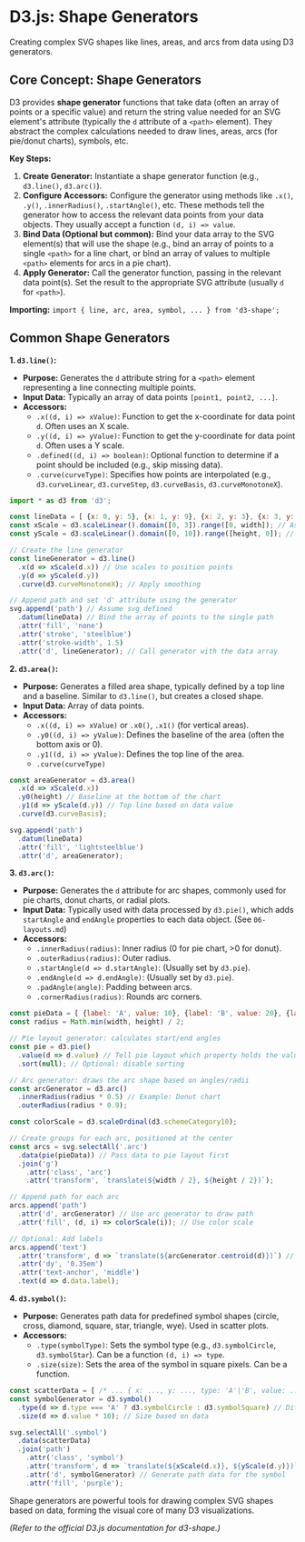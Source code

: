 # D3.js: Shape Generators

Creating complex SVG shapes like lines, areas, and arcs from data using D3 generators.

## Core Concept: Shape Generators

D3 provides **shape generator** functions that take data (often an array of points or a specific value) and return the string value needed for an SVG element's attribute (typically the `d` attribute of a `<path>` element). They abstract the complex calculations needed to draw lines, areas, arcs (for pie/donut charts), symbols, etc.

**Key Steps:**

1.  **Create Generator:** Instantiate a shape generator function (e.g., `d3.line()`, `d3.arc()`).
2.  **Configure Accessors:** Configure the generator using methods like `.x()`, `.y()`, `.innerRadius()`, `.startAngle()`, etc. These methods tell the generator how to access the relevant data points from your data objects. They usually accept a function `(d, i) => value`.
3.  **Bind Data (Optional but common):** Bind your data array to the SVG element(s) that will use the shape (e.g., bind an array of points to a single `<path>` for a line chart, or bind an array of values to multiple `<path>` elements for arcs in a pie chart).
4.  **Apply Generator:** Call the generator function, passing in the relevant data point(s). Set the result to the appropriate SVG attribute (usually `d` for `<path>`).

**Importing:** `import { line, arc, area, symbol, ... } from 'd3-shape';`

## Common Shape Generators

**1. `d3.line()`:**

*   **Purpose:** Generates the `d` attribute string for a `<path>` element representing a line connecting multiple points.
*   **Input Data:** Typically an array of data points `[point1, point2, ...]`.
*   **Accessors:**
    *   `.x((d, i) => xValue)`: Function to get the x-coordinate for data point `d`. Often uses an X scale.
    *   `.y((d, i) => yValue)`: Function to get the y-coordinate for data point `d`. Often uses a Y scale.
    *   `.defined((d, i) => boolean)`: Optional function to determine if a point should be included (e.g., skip missing data).
    *   `.curve(curveType)`: Specifies how points are interpolated (e.g., `d3.curveLinear`, `d3.curveStep`, `d3.curveBasis`, `d3.curveMonotoneX`).

```javascript
import * as d3 from 'd3';

const lineData = [ {x: 0, y: 5}, {x: 1, y: 9}, {x: 2, y: 3}, {x: 3, y: 7} ];
const xScale = d3.scaleLinear().domain([0, 3]).range([0, width]); // Assume width defined
const yScale = d3.scaleLinear().domain([0, 10]).range([height, 0]); // Assume height defined

// Create the line generator
const lineGenerator = d3.line()
  .x(d => xScale(d.x)) // Use scales to position points
  .y(d => yScale(d.y))
  .curve(d3.curveMonotoneX); // Apply smoothing

// Append path and set 'd' attribute using the generator
svg.append('path') // Assume svg defined
  .datum(lineData) // Bind the array of points to the single path
  .attr('fill', 'none')
  .attr('stroke', 'steelblue')
  .attr('stroke-width', 1.5)
  .attr('d', lineGenerator); // Call generator with the data array
```

**2. `d3.area()`:**

*   **Purpose:** Generates a filled area shape, typically defined by a top line and a baseline. Similar to `d3.line()`, but creates a closed shape.
*   **Input Data:** Array of data points.
*   **Accessors:**
    *   `.x((d, i) => xValue)` or `.x0()`, `.x1()` (for vertical areas).
    *   `.y0((d, i) => yValue)`: Defines the baseline of the area (often the bottom axis or 0).
    *   `.y1((d, i) => yValue)`: Defines the top line of the area.
    *   `.curve(curveType)`

```javascript
const areaGenerator = d3.area()
  .x(d => xScale(d.x))
  .y0(height) // Baseline at the bottom of the chart
  .y1(d => yScale(d.y)) // Top line based on data value
  .curve(d3.curveBasis);

svg.append('path')
  .datum(lineData)
  .attr('fill', 'lightsteelblue')
  .attr('d', areaGenerator);
```

**3. `d3.arc()`:**

*   **Purpose:** Generates the `d` attribute for arc shapes, commonly used for pie charts, donut charts, or radial plots.
*   **Input Data:** Typically used with data processed by `d3.pie()`, which adds `startAngle` and `endAngle` properties to each data object. (See `06-layouts.md`)
*   **Accessors:**
    *   `.innerRadius(radius)`: Inner radius (0 for pie chart, >0 for donut).
    *   `.outerRadius(radius)`: Outer radius.
    *   `.startAngle(d => d.startAngle)`: (Usually set by `d3.pie`).
    *   `.endAngle(d => d.endAngle)`: (Usually set by `d3.pie`).
    *   `.padAngle(angle)`: Padding between arcs.
    *   `.cornerRadius(radius)`: Rounds arc corners.

```javascript
const pieData = [ {label: 'A', value: 10}, {label: 'B', value: 20}, {label: 'C', value: 15} ];
const radius = Math.min(width, height) / 2;

// Pie layout generator: calculates start/end angles
const pie = d3.pie()
  .value(d => d.value) // Tell pie layout which property holds the value
  .sort(null); // Optional: disable sorting

// Arc generator: draws the arc shape based on angles/radii
const arcGenerator = d3.arc()
  .innerRadius(radius * 0.5) // Example: Donut chart
  .outerRadius(radius * 0.9);

const colorScale = d3.scaleOrdinal(d3.schemeCategory10);

// Create groups for each arc, positioned at the center
const arcs = svg.selectAll('.arc')
  .data(pie(pieData)) // Pass data to pie layout first
  .join('g')
    .attr('class', 'arc')
    .attr('transform', `translate(${width / 2}, ${height / 2})`);

// Append path for each arc
arcs.append('path')
  .attr('d', arcGenerator) // Use arc generator to draw path
  .attr('fill', (d, i) => colorScale(i)); // Use color scale

// Optional: Add labels
arcs.append('text')
  .attr('transform', d => `translate(${arcGenerator.centroid(d)})`) // Position text at arc centroid
  .attr('dy', '0.35em')
  .attr('text-anchor', 'middle')
  .text(d => d.data.label);
```

**4. `d3.symbol()`:**

*   **Purpose:** Generates path data for predefined symbol shapes (circle, cross, diamond, square, star, triangle, wye). Used in scatter plots.
*   **Accessors:**
    *   `.type(symbolType)`: Sets the symbol type (e.g., `d3.symbolCircle`, `d3.symbolStar`). Can be a function `(d, i) => type`.
    *   `.size(size)`: Sets the area of the symbol in square pixels. Can be a function.

```javascript
const scatterData = [ /* ... { x: ..., y: ..., type: 'A'|'B', value: ... } ... */ ];
const symbolGenerator = d3.symbol()
  .type(d => d.type === 'A' ? d3.symbolCircle : d3.symbolSquare) // Different symbol based on data
  .size(d => d.value * 10); // Size based on data

svg.selectAll('.symbol')
  .data(scatterData)
  .join('path')
    .attr('class', 'symbol')
    .attr('transform', d => `translate(${xScale(d.x)}, ${yScale(d.y)})`) // Position symbol
    .attr('d', symbolGenerator) // Generate path data for the symbol
    .attr('fill', 'purple');
```

Shape generators are powerful tools for drawing complex SVG shapes based on data, forming the visual core of many D3 visualizations.

*(Refer to the official D3.js documentation for d3-shape.)*